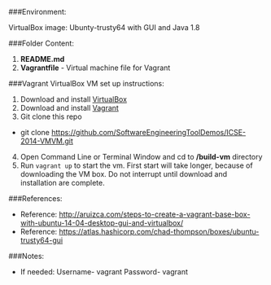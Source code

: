 ###Environment:

VirtualBox image: Ubunty-trusty64 with GUI and Java 1.8


###Folder Content:

1. __README.md__ 
2. __Vagrantfile__ - Virtual machine file for Vagrant



###Vagrant VirtualBox VM set up instructions:

1. Download and install [VirtualBox](https://www.virtualbox.org/)
2. Download and install [Vagrant](http://www.vagrantup.com/)
3. Git clone this repo 
  * git clone https://github.com/SoftwareEngineeringToolDemos/ICSE-2014-VMVM.git
4. Open Command Line or Terminal Window and cd to __/build-vm__ directory
5. Run `vagrant up` to start the vm. First start will take longer, because of downloading the VM box. Do not interrupt until download and installation are complete.

###References:
  * Reference: http://aruizca.com/steps-to-create-a-vagrant-base-box-with-ubuntu-14-04-desktop-gui-and-virtualbox/
  * Reference: https://atlas.hashicorp.com/chad-thompson/boxes/ubuntu-trusty64-gui

###Notes:
  * If needed: Username- vagrant Password- vagrant

